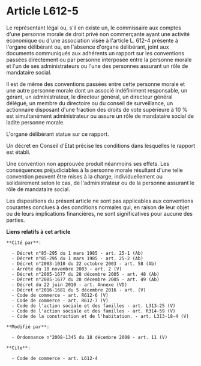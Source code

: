 # Article L612-5

Le représentant légal ou, s'il en existe un, le commissaire aux comptes d'une personne morale de droit privé non commerçante
ayant une activité économique ou d'une association visée à l'article L. 612-4 présente à l'organe délibérant ou, en l'absence
d'organe délibérant, joint aux documents communiqués aux adhérents un rapport sur les conventions passées directement ou par
personne interposée entre la personne morale et l'un de ses administrateurs ou l'une des personnes assurant un rôle de
mandataire social.

Il est de même des conventions passées entre cette personne morale et une autre personne morale dont un associé indéfiniment
responsable, un gérant, un administrateur, le directeur général, un directeur général délégué, un membre du directoire ou du
conseil de surveillance, un actionnaire disposant d'une fraction des droits de vote supérieure à 10 % est simultanément
administrateur ou assure un rôle de mandataire social de ladite personne morale.

L'organe délibérant statue sur ce rapport.

Un décret en Conseil d'Etat précise les conditions dans lesquelles le rapport est établi.

Une convention non approuvée produit néanmoins ses effets. Les conséquences préjudiciables à la personne morale résultant
d'une telle convention peuvent être mises à la charge, individuellement ou solidairement selon le cas, de l'administrateur ou
de la personne assurant le rôle de mandataire social.

Les dispositions du présent article ne sont pas applicables aux conventions courantes conclues à des conditions normales qui,
en raison de leur objet ou de leurs implications financières, ne sont significatives pour aucune des parties.

**Liens relatifs à cet article**

	**Cité par**:

	  - Décret n°85-295 du 1 mars 1985 - art. 25-1 (Ab)
	  - Décret n°85-295 du 1 mars 1985 - art. 25-2 (Ab)
	  - Décret n°2003-1010 du 22 octobre 2003 - art. 58 (Ab)
	  - Arrêté du 10 novembre 2003 - art. 2 (V)
	  - Décret n°2005-1677 du 28 décembre 2005 - art. 48 (Ab)
	  - Décret n°2005-1677 du 28 décembre 2005 - art. 49 (Ab)
	  - Décret du 22 juin 2010 - art. Annexe (VD)
	  - Décret n°2016-1681 du 5 décembre 2016 - art. (V)
	  - Code de commerce - art. R612-6 (V)
	  - Code de commerce - art. R612-7 (V)
	  - Code de l'action sociale et des familles - art. L313-25 (V)
	  - Code de l'action sociale et des familles - art. R314-59 (V)
	  - Code de la construction et de l'habitation. - art. L313-18-4 (V)

	**Modifié par**:

	  - Ordonnance n°2008-1345 du 18 décembre 2008 - art. 11 (V)

	**Cite**:

	  - Code de commerce - art. L612-4
